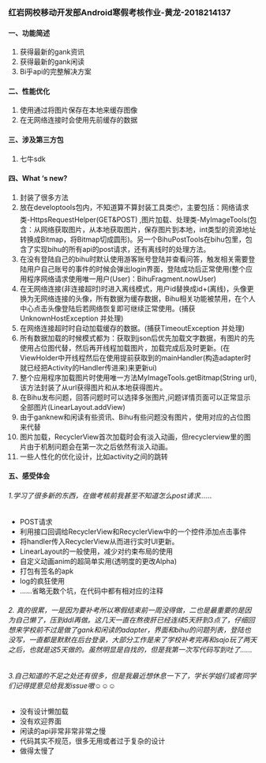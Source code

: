 ### 红岩网校移动开发部Android寒假考核作业-黄龙-2018214137
#### 一、功能简述
1. 获得最新的gank资讯
2. 获得最新的gank闲读
3. Bi乎api的完整解决方案

#### 二、性能优化
1. 使用通过将图片保存在本地来缓存图像
2. 在无网络连接时会使用先前缓存的数据
#### 三、涉及第三方包
1. 七牛sdk
#### 四、What ‘s new?
1. 封装了很多方法
2. 放在developtools包内，不知道算不算封装工具类📦，主要包括：网络请求类-HttpsRequestHelper(GET&POST)  ,图片加载、处理类-MyImageTools(包含：从网络获取图片，从本地获取图片，保存图片到本地，int类型的资源地址转换成Bitmap，将Bitmap切成圆形)。另一个BihuPostTools在bihu包里，包含了实现bihu的所有api的post请求，还有离线时的处理方法。
3. 在没有登陆自己的bihu时默认使用游客账号登陆并查看问答，触发相关需要登陆用户自己账号的事件的时候会弹出login界面，登陆成功后正常使用(整个应用程序网络请求使用唯一用户(User)：BihuFragment.nowUser)
4. 在无网络连接(非连接超时)时进入离线模式，用户id替换成id+(离线)，头像更换为无网络连接的头像，所有数据为缓存数据，Bihu相关功能被禁用，在个人中心点击头像登陆后若网络恢复即可继续正常使用。(捕获UnknownHostException 并处理)
5. 在网络连接超时时自动加载缓存的数据。(捕获TimeoutException 并处理)
6. 所有数据加载的时候模式都为：获取到json后优先加载文字数据，有图片的先使用占位图代替，然后再开线程加载图片，加载完成后及时更新。(在ViewHolder中开线程然后在使用提前获取到的mainHandler(构造adapter时就已经把Activity的Handler传进来)来更新ui)
7. 整个应用程序加载图片时使用唯一方法MyImageTools.getBitmap(String url),该方法封装了从url获得图片和从本地获得图片。
8. 在Bihu发布问题，回答问题时可以选择多张图片,问题详情页面可以正常显示全部图片(LinearLayout.addView)
9. 由于ganknew和闲读有些资讯、Bihu有些问题没有图片，使用对应的占位图来代替
10. 图片加载，RecyclerView首次加载时会有淡入动画，但recyclerview里的图片由于机制问题会在第一次之后依然有淡入动画。
11. 一些人性化的优化设计，比如activity之间的跳转

#### 五、感受体会
###### 1.学习了很多新的东西，在做考核前我甚至不知道怎么post请求……

* POST请求
* 利用接口回调给RecyclerView和RecyclerView中的一个控件添加点击事件
* 将handler传入RecyclerView从而进行实时UI更新。
* LinearLayout的一般使用，减少对约束布局的使用
* 自定义动画anim的超简单实用(透明度的更改Alpha)
* 打包有签名的apk
* log的疯狂使用
* ……省略无数个坑，在代码中都有相对应的注释

###### 2. 真的很累，一是因为要补考所以寒假结束前一周没得做，二也是最重要的是因为自己懒了，压到ddl再做。这几天一直在熬夜肝已经连续5天肝到3点了，仔细回想来学校前不过是做了gank和闲读的adapter，界面和bihu的问题列表，登陆也没写，一直都是默默在后台登录，大部分工作是来了学校补考完再和sajo玩了两天之后，也就是这5天做的。虽然明显是自找的，但是我第一次写代码写到吐了……
###### 3.自己知道的不足之处还有很多，但是我最近想休息一下了，学长学姐们或者同学们记得提意见给我发issue嗷☺️☺️☺️
* 没有设计懒加载
* 没有欢迎界面
* 闲读的api非常非常非常之慢
* 代码其实不规范，很多无用或者过于复杂的设计
* 做得太慢了